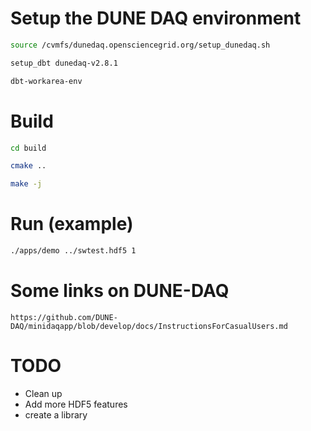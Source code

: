 

# Setup the DUNE DAQ environment


```sh
source /cvmfs/dunedaq.opensciencegrid.org/setup_dunedaq.sh

setup_dbt dunedaq-v2.8.1

dbt-workarea-env
```


# Build
```sh
cd build

cmake ..

make -j
```

# Run (example)

```sh
./apps/demo ../swtest.hdf5 1
```

# Some links on DUNE-DAQ

`https://github.com/DUNE-DAQ/minidaqapp/blob/develop/docs/InstructionsForCasualUsers.md`


# TODO
- Clean up
- Add more HDF5 features
- create a library 

